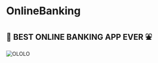 # OnlineBanking

## :bug:  BEST ONLINE BANKING APP EVER :fountain:
![OLOLO](https://i.imgflip.com/4k7xjv.jpg)
